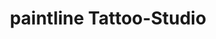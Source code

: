 ---
title: "paintline Tattoo-Studio"
url: /bad-frankenhausen-kyffhaeuser/paintline-tattoo-studio/
shop: Tattoo
---